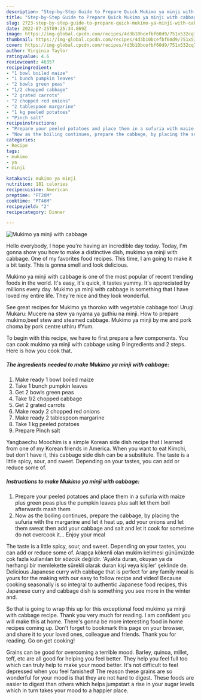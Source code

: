 ```yaml
---
description: "Step-by-Step Guide to Prepare Quick Mukimo ya minji with cabbage"
title: "Step-by-Step Guide to Prepare Quick Mukimo ya minji with cabbage"
slug: 2723-step-by-step-guide-to-prepare-quick-mukimo-ya-minji-with-cabbage
date: 2022-07-25T09:25:34.869Z
image: https://img-global.cpcdn.com/recipes/4d3b10bcefbf60d9/751x532cq70/mukimo-ya-minji-with-cabbage-recipe-main-photo.jpg
thumbnail: https://img-global.cpcdn.com/recipes/4d3b10bcefbf60d9/751x532cq70/mukimo-ya-minji-with-cabbage-recipe-main-photo.jpg
cover: https://img-global.cpcdn.com/recipes/4d3b10bcefbf60d9/751x532cq70/mukimo-ya-minji-with-cabbage-recipe-main-photo.jpg
author: Virginia Taylor
ratingvalue: 4.6
reviewcount: 46357
recipeingredient:
- "1 bowl boiled maize"
- "1 bunch pumpkin leaves"
- "2 bowls green peas"
- "1/2 chopped cabbage"
- "2 grated carrots"
- "2 chopped red onions"
- "2 tablespoon margarine"
- "1 kg peeled potatoes"
- "Pinch salt"
recipeinstructions:
- "Prepare your peeled potatoes and place them in a sufuria with maize plus green peas plus the pumpkin leaves plus salt let them boil afterwards mash them"
- "Now as the boiling continues, prepare the cabbage, by placing the sufuria with the margarine and let it heat up, add your onions and let them sweat then add your cabbage and salt and let it cook for sometime do not overcook it... Enjoy your meal"
categories:
- Recipe
tags:
- mukimo
- ya
- minji

katakunci: mukimo ya minji 
nutrition: 181 calories
recipecuisine: American
preptime: "PT20M"
cooktime: "PT46M"
recipeyield: "2"
recipecategory: Dinner

---
```



![Mukimo ya minji with cabbage](https://img-global.cpcdn.com/recipes/4d3b10bcefbf60d9/751x532cq70/mukimo-ya-minji-with-cabbage-recipe-main-photo.jpg)

Hello everybody, I hope you're having an incredible day today. Today, I'm gonna show you how to make a distinctive dish, mukimo ya minji with cabbage. One of my favorites food recipes. This time, I am going to make it a bit tasty. This is gonna smell and look delicious.

Mukimo ya minji with cabbage is one of the most popular of recent trending foods in the world. It's easy, it's quick, it tastes yummy. It's appreciated by millions every day. Mukimo ya minji with cabbage is something that I have loved my entire life. They're nice and they look wonderful.

See great recipes for Mukimo ya thoroko with vegetable cabbage too! Urugi Mukaru: Mucere na stew ya nyama ya guthiu na minji. How to prepare mukimo,beef stew and steamed cabbage. Mukimo ya minji by me and pork choma by pork centre uthiru #Yum.


To begin with this recipe, we have to first prepare a few components. You can cook mukimo ya minji with cabbage using 9 ingredients and 2 steps. Here is how you cook that.

<!--inarticleads1-->

##### The ingredients needed to make Mukimo ya minji with cabbage:

1. Make ready 1 bowl boiled maize
1. Take 1 bunch pumpkin leaves
1. Get 2 bowls green peas
1. Take 1/2 chopped cabbage
1. Get 2 grated carrots
1. Make ready 2 chopped red onions
1. Make ready 2 tablespoon margarine
1. Take 1 kg peeled potatoes
1. Prepare Pinch salt


Yangbaechu Moochim is a simple Korean side dish recipe that I learned from one of my Korean friends in America. When you want to eat Kimchi, but don&#39;t have it, this cabbage side dish can be a substitute. The taste is a little spicy, sour, and sweet. Depending on your tastes, you can add or reduce some of. 

<!--inarticleads2-->

##### Instructions to make Mukimo ya minji with cabbage:

1. Prepare your peeled potatoes and place them in a sufuria with maize plus green peas plus the pumpkin leaves plus salt let them boil afterwards mash them
1. Now as the boiling continues, prepare the cabbage, by placing the sufuria with the margarine and let it heat up, add your onions and let them sweat then add your cabbage and salt and let it cook for sometime do not overcook it... Enjoy your meal


The taste is a little spicy, sour, and sweet. Depending on your tastes, you can add or reduce some of. Arapça kökenli olan mukim kelimesi günümüzde çok fazla kullanılan bir sözcük değildir. &#39;Ayakta duran, okuyan ya da herhangi bir memlekette sürekli olarak duran kişi veya kişiler&#39; şeklinde de. Delicious Japanese curry with cabbage that is perfect for any family meal is yours for the making with our easy to follow recipe and video! Because cooking seasonally is so integral to authentic Japanese food recipes, this Japanese curry and cabbage dish is something you see more in the winter and. 

So that is going to wrap this up for this exceptional food mukimo ya minji with cabbage recipe. Thank you very much for reading. I am confident you will make this at home. There's gonna be more interesting food in home recipes coming up. Don't forget to bookmark this page on your browser, and share it to your loved ones, colleague and friends. Thank you for reading. Go on get cooking!

Grains can be good for overcoming a terrible mood. Barley, quinoa, millet, teff, etc are all good for helping you feel better. They help you feel full too which can truly help to make your mood better. It's not difficult to feel depressed when you feel famished! The reason these grains are so wonderful for your mood is that they are not hard to digest. These foods are easier to digest than others which helps jumpstart a rise in your sugar levels which in turn takes your mood to a happier place.

